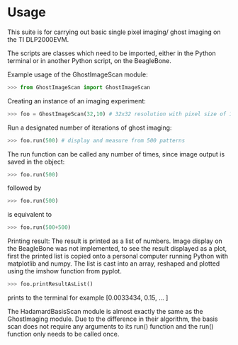 # Usage

This suite is for carrying out basic single pixel imaging/ ghost imaging on the TI DLP2000EVM.

The scripts are classes which need to be imported, either in the Python terminal or in another Python script, on the BeagleBone.

Example usage of the GhostImageScan module:

```python
>>> from GhostImageScan import GhostImageScan
```

Creating an instance of an imaging experiment:
```python
>>> foo = GhostImageScan(32,10) # 32x32 resolution with pixel size of 10
```
Run a designated number of iterations of ghost imaging:
```python
>>> foo.run(500) # display and measure from 500 patterns
```
The run function can be called any number of times, since image output is saved in the object:

```python
>>> foo.run(500)
```
followed by
```python
>>> foo.run(500)
```
is equivalent to
```python
>>> foo.run(500+500)
```

Printing result:
The result is printed as a list of numbers. Image display on the BeagleBone was not implemented,
to see the result displayed as a plot, first the printed list is copied onto a personal computer running Python with matplotlib and numpy.
The list is cast into an array, reshaped and plotted using the imshow function from pyplot.

```python
>>> foo.printResultAsList()
```
prints to the terminal for example
[0.0033434, 0.15, ... ]


The HadamardBasisScan module is almost exactly the same as the GhostImaging module. Due to the difference in their algorithm, the basis scan
does not require any arguments to its run() function and the run() function only needs to be called once.
